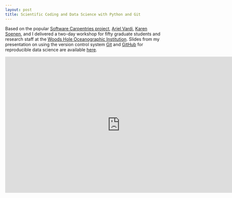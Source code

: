 ```yaml
---
layout: post
title: Scientific Coding and Data Science with Python and Git
---
```


Based on the popular [Software Carpentries project](https://software-carpentry.org), [Ariel Vardi](https://www.linkedin.com/in/ariel-vardi-334423ba/), [Karen Soenen](https://directory.whoi.edu/profile/ksoenen/), and I delivered a two-day workshop for fifty graduate students and research staff at the [Woods Hole Oceanographic Institution](https://www.whoi.edu). Slides from my presentation on using the version control system [Git](https://git-scm.com) and [GitHub](https://github.com) for reproducible data science are available [here](https://docs.google.com/presentation/d/1sd-GJM5_-f1PlZKfi50Fn-6Q1eoFJTGKA2aLrZC-gCE/edit).

<iframe src="https://docs.google.com/presentation/d/e/2PACX-1vR2rqu_czYnkYZInkGp1n1M6knAqMUXxxRE_gUwW_IRr_GKWJrp1bOkdhHeJeJWuw0a3x3dAtCqGJeK/embed?start=false&loop=false&delayms=3000" frameborder="0" width="740" height="439" allowfullscreen="true" mozallowfullscreen="true" webkitallowfullscreen="true"></iframe>
